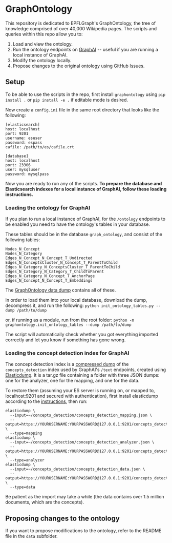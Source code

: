 # GraphOntology

This repository is dedicated to EPFLGraph's GraphOntology, the tree of knowledge
comprised of over 40,000 Wikipedia pages. The scripts and queries within this 
repo allow you to:
1. Load and view the ontology.
2. Run the ontology endpoints on [GraphAI](https://github.com/epflgraph/graphai) -- useful if you are running a local instance of GraphAI.
3. Modify the ontology locally.
4. Propose changes to the original ontology using GitHub Issues.

## Setup

To be able to use the scripts in the repo, first install `graphontology` using `pip install .` or 
`pip install -e .` if editable mode is desired.

Now create a `config.ini` file in the same root directory that looks like the following:
```
[elasticsearch]
host: localhost
port: 9201
username: esuser
password: espass
cafile: /path/to/es/cafile.crt

[database]
host: localhost
port: 23306
user: mysqluser
password: mysqlpass
```
Now you are ready to run any of the scripts. **To prepare the database and Elasticsearch indexes for 
a local instance of GraphAI, follow these loading instructions.**

### Loading the ontology for GraphAI

If you plan to run a local instance of GraphAI, for the `/ontology` endpoints 
to be enabled you need to have the ontology's tables in your database.

These tables should be in the database `graph_ontology`, and consist of the following tables:
```
Nodes_N_Concept
Nodes_N_Category
Edges_N_Concept_N_Concept_T_Undirected
Edges_N_ConceptsCluster_N_Concept_T_ParentToChild
Edges_N_Category_N_ConceptsCluster_T_ParentToChild
Edges_N_Category_N_Category_T_ChildToParent
Edges_N_Category_N_Concept_T_AnchorPage
Edges_N_Concept_N_Concept_T_Embeddings
```

The [GraphOntology data dump](https://zenodo.org/records/15726975) contains all of these.

In order to load them into your local database, download the dump, decompress it, and run the following:
`python init_ontology_tables.py --dump /path/to/dump`

or, if running as a module, run from the root folder:
`python -m graphontology.init_ontology_tables --dump /path/to/dump`

The script will automatically check whether you got everything imported correctly and let you know 
if something has gone wrong.

### Loading the concept detection index for GraphAI
The concept detection index is a [compressed dump](https://drive.google.com/file/d/1U9K_QmKLTMOu4qYevZmp04icmUiwjtZW/view?usp=sharing) of the `concepts_detection` index used by GraphAI's `/text` endpoints, created using [Elasticdump](https://github.com/elasticsearch-dump/elasticsearch-dump). It is a tar.gz file containing a folder with three JSON dumps: one for the analyzer, one for the mapping, and one for the data.

To restore them (assuming your ES server is running on, or mapped to, localhost:9201 and secured with authentication), first install elasticdump according to the [instructions](https://github.com/elasticsearch-dump/elasticsearch-dump/blob/master/README.md), then run:
```
elasticdump \
  --input=~/concepts_detection/concepts_detection_mapping.json \
  --output=https://YOURUSERNAME:YOURPASSWORD@127.0.0.1:9201/concepts_detection \
  --type=mapping
elasticdump \
  --input=~/concepts_detection/concepts_detection_analyzer.json \
  --output=https://YOURUSERNAME:YOURPASSWORD@127.0.0.1:9201/concepts_detection \
  --type=analyzer
elasticdump \
  --input=~/concepts_detection/concepts_detection_data.json \
  --output=https://YOURUSERNAME:YOURPASSWORD@127.0.0.1:9201/concepts_detection \
  --type=data
```

Be patient as the import may take a while (the data contains over 1.5 million documents, which are the concepts).

## Proposing changes to the ontology
If you want to propose modifications to the ontology, refer to the README file in the `data` subfolder.
